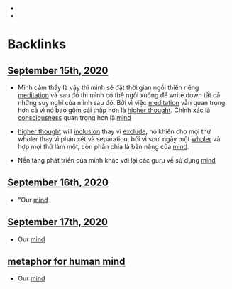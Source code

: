 - 
- 

# Backlinks
## [September 15th, 2020](<September 15th, 2020.md>)
- Mình cảm thấy là vậy thì mình sẽ đặt thời gian ngồi thiền riêng [meditation](<meditation.md>) và sau đó thì mình có thể ngồi xuống để write down tất cả những suy nghĩ của mình sau đó. Bởi vì việc [meditation](<meditation.md>) vẫn quan trọng hơn cả vì nó bao gồm cái thấp hơn là [higher thought](<higher thought.md>). Chính xác là [consciousness](<consciousness.md>) quan trọng hơn là [mind](<mind.md>)

- [higher thought](<higher thought.md>) will [inclusion](<inclusion.md>) thay vì [exclude](<exclude.md>), nó khiến cho mọi thứ wholer thay vì phán xét và separation, bởi vì soul ngày một [wholer](<wholer.md>) và hợp mọi thứ làm một, còn phân chia là bản năng của [mind](<mind.md>).

- Nền tảng phát triển của mình khác với lại các guru về sử dụng [mind](<mind.md>)

## [September 16th, 2020](<September 16th, 2020.md>)
- "Our [mind](<mind.md>)

## [September 17th, 2020](<September 17th, 2020.md>)
- Our [mind](<mind.md>)

## [metaphor for human mind](<metaphor for human mind.md>)
- Our [mind](<mind.md>)

